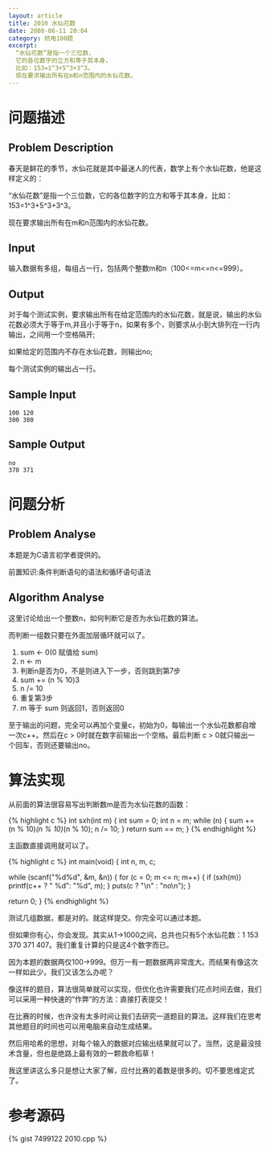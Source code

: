 ```yaml
---
layout: article
title: 2010 水仙花数
date: 2008-06-11 20:04
category: 杭电100题
excerpt:
  “水仙花数”是指一个三位数，
  它的各位数字的立方和等于其本身，
  比如：153=1^3+5^3+3^3。
  现在要求输出所有在m和n范围内的水仙花数。
---
```

# 问题描述

## Problem Description

春天是鲜花的季节，水仙花就是其中最迷人的代表，数学上有个水仙花数，他是这样定义的：

“水仙花数”是指一个三位数，它的各位数字的立方和等于其本身，比如：153=1^3+5^3+3^3。

现在要求输出所有在m和n范围内的水仙花数。

## Input

输入数据有多组，每组占一行，包括两个整数m和n（100<=m<=n<=999）。

## Output

对于每个测试实例，要求输出所有在给定范围内的水仙花数，就是说，输出的水仙花数必须大于等于m,并且小于等于n，如果有多个，则要求从小到大排列在一行内输出，之间用一个空格隔开;

如果给定的范围内不存在水仙花数，则输出no;

每个测试实例的输出占一行。

## Sample Input

    100 120
    300 380

## Sample Output

    no
    370 371

# 问题分析

## Problem Analyse

本题是为C语言初学者提供的。

前置知识:条件判断语句的语法和循环语句语法

## Algorithm Analyse

这里讨论给出一个整数n，如何判断它是否为水仙花数的算法。

而判断一组数只要在外面加层循环就可以了。

1. sum ← 0(0 赋值给 sum)
1. n ← m
1. 判断n是否为0，不是则进入下一步，否则跳到第7步
1. sum += (n % 10)3
1. n /= 10
1. 重复第3步
1. m 等于 sum 则返回1，否则返回0 

至于输出的问题，完全可以再加个变量c，初始为0，每输出一个水仙花数都自增一次c++。然后在c > 0时就在数字前输出一个空格。最后判断 c > 0就只输出一个回车，否则还要输出no。

# 算法实现

从前面的算法很容易写出判断数m是否为水仙花数的函数：

{% highlight c %}
int sxh(int m) {
  int sum = 0;
  int n = m;
  while (n) {
    sum += (n % 10)*(n % 10)*(n % 10);
    n /= 10;
  }
  return sum == m;
}
{% endhighlight %}

主函数直接调用就可以了。

{% highlight c %}
int main(void) {
  int n, m, c;

  while (scanf("%d%d", &m, &n)) {
    for (c = 0; m <= n; m++) {
      if (sxh(m))
        printf(c++ ? " %d": "%d", m);
    }
    puts(c ? "\n" : "no\n");
  }

  return 0;
}
{% endhighlight %}

测试几组数据，都是对的。就这样提交。你完全可以通过本题。

但如果你有心，你会发现。其实从1->1000之间，总共也只有5个水仙花数：1 153 370 371 407。我们重复计算的只是这4个数字而已。

因为本题的数据两仅100->999。但万一有一题数据两非常庞大。而结果有像这次一样如此少。我们又该怎么办呢？

像这样的题目，算法很简单就可以实现，但优化也许需要我们花点时间去做，我们可以采用一种快速的“作弊”的方法：直接打表提交！

在比赛的时候，也许没有太多时间让我们去研究一道题目的算法。这样我们在思考其他题目的时间也可以用电脑来自动生成结果。

然后用哈希的思想，对每个输入的数据对应输出结果就可以了。当然，这是最没技术含量，但也是绝路上最有效的一颗救命稻草！

我这里讲这么多只是想让大家了解，应付比赛的着数是很多的。切不要思维定式了。

# 参考源码

{% gist 7499122 2010.cpp %}
